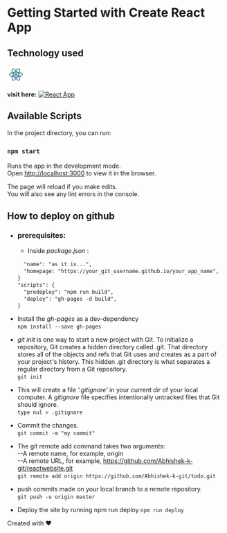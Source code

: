 # Getting Started with Create React App

## Technology used
<a href="#"> <img alt="React" src="https://github.com/Abhishek-k-git/image/blob/main/react.png" width="40" height="40" /> </a>

**visit here:** <a href="https://abhishek-k-git.github.io/reactwebsite/"><img alt="React App" src="https://as2.ftcdn.net/jpg/02/50/30/59/500_F_250305943_sDC6la1N1fDl3bLgfLxOkQwItIodsdMb.jpg" width="30" height="30" style="margin-right:20px;" /></a>

## Available Scripts

In the project directory, you can run:

### `npm start`

Runs the app in the development mode.\
Open [http://localhost:3000](http://localhost:3000) to view it in the browser.

The page will reload if you make edits.\
You will also see any lint errors in the console.

## How to deploy on github <br>
- ### prerequisites:
  - Inside *package.json* :
  ```{
    "name": "as it is...",
    "homepage: "https://your_git_username.github.io/your_app_name",
  }
  "scripts": {
    "predeploy": "npm run build",
    "deploy": "gh-pages -d build",
  }
  
- Install the *gh-pages* as a dev-dependency<br>
```npm install --save gh-pages```<br>

- *git init* is one way to start a new project with Git. To initialize a repository, Git creates a hidden directory called .git. That directory stores all of the objects and refs that Git uses and creates as a part of your project's history. This hidden .git directory is what separates a regular directory from a Git repository.<br>
```git init```  <br>

- This will create a file *'.gitignore'* in your current *dir* of your local computer. A *gitignore* file specifies intentionally untracked files that Git should ignore. <br>
```type nul > .gitignore``` <br>

- Commit the changes. <br>
```git commit -m "my commit"``` <br>

- The git remote add command takes two arguments: <br>
  --A remote name, for example, origin <br>
  --A remote URL, for example, https://github.com/Abhishek-k-git/reactwebsite.git <br>
  ```git remote add origin https://github.com/Abhishek-k-git/todo.git``` <br>
  
- push commits made on your local branch to a remote repository. <br>
```git push -u origin master``` <br>

- Deploy the site by running npm run deploy
```npm run deploy```

Created with :heart:
